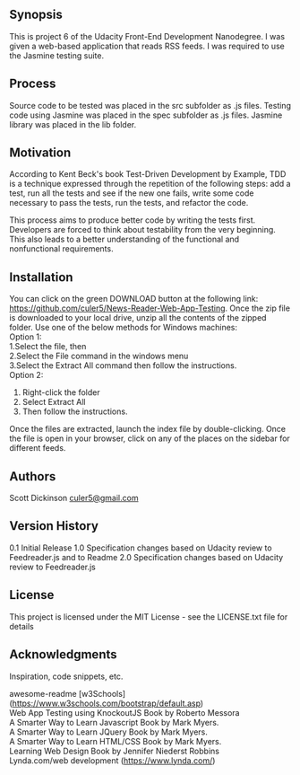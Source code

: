## Synopsis

This is project 6 of the Udacity Front-End Development Nanodegree. I was given a web-based application that reads RSS feeds. I was required to use the Jasmine testing suite.
## Process

Source code to be tested was placed in the src subfolder as .js files. Testing code using Jasmine was placed in the spec subfolder as .js files. Jasmine library was placed in the lib folder.

## Motivation

According to Kent Beck's book Test-Driven Development by Example, TDD is a technique expressed through the repetition of the following steps: add a test, run all the tests and see if the new one fails, write some code necessary to pass the tests, run the tests, and refactor the code.

This process aims to produce better code by writing the tests first. Developers are forced to think about testability from the very beginning. This also leads to a better understanding of the functional and nonfunctional requirements.

## Installation

You can click on the green DOWNLOAD button at the following link: https://github.com/culer5/News-Reader-Web-App-Testing. Once the zip file is downloaded to your local drive, unzip all the contents of the zipped folder. Use one of the below methods for Windows machines:   
Option 1:   
  1.Select the file, then  
  2.Select the File command in the windows menu  
  3.Select the  Extract All command then follow the instructions.  
Option 2: 
  1. Right-click the folder 
  2. Select Extract All 
  3. Then follow the instructions.

Once the files are extracted, launch the index file by double-clicking. Once the file is open in your browser, click on any of the places on the sidebar for different feeds. 



## Authors
Scott Dickinson culer5@gmail.com

## Version History
0.1
Initial Release
1.0
Specification changes based on Udacity review to Feedreader.js and to Readme
2.0
Specification changes based on Udacity review to Feedreader.js

## License
This project is licensed under the MIT License - see the LICENSE.txt file for details

## Acknowledgments
Inspiration, code snippets, etc.

awesome-readme
[w3Schools] (https://www.w3schools.com/bootstrap/default.asp)  
Web App Testing using KnockoutJS Book by Roberto Messora  
A Smarter Way to Learn Javascript Book by Mark Myers.  
A Smarter Way to Learn JQuery Book by Mark Myers.  
A Smarter Way to Learn HTML/CSS Book by Mark Myers.  
Learning Web Design Book by Jennifer Niederst Robbins  
Lynda.com/web development (https://www.lynda.com/)  
